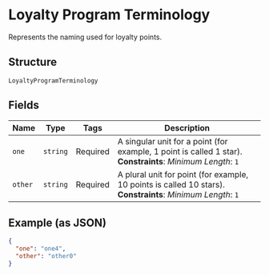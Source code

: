 <!-- Optimized: 2025-10-06 -->
<!-- RPM: 1.6.2.1.1.6.2.1_loyalty-program-terminology_20251006 -->
<!-- Session: E2E RPM DNA Application -->
<!-- AOM: RND (Reggie & Dro) -->
<!-- COI: TECHNOLOGY -->
<!-- RPM: HIGH -->
<!-- ACTION: BUILD -->

# Loyalty Program Terminology

Represents the naming used for loyalty points.

## Structure

`LoyaltyProgramTerminology`

## Fields

| Name | Type | Tags | Description |
|  --- | --- | --- | --- |
| `one` | `string` | Required | A singular unit for a point (for example, 1 point is called 1 star).<br>**Constraints**: *Minimum Length*: `1` |
| `other` | `string` | Required | A plural unit for point (for example, 10 points is called 10 stars).<br>**Constraints**: *Minimum Length*: `1` |

## Example (as JSON)

```json
{
  "one": "one4",
  "other": "other0"
}
```
